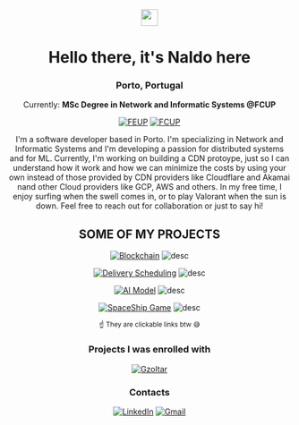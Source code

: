 <div align=center>

  <img href="center" src="https://raw.githubusercontent.com/MartinHeinz/MartinHeinz/master/wave.gif" width="30px">

  <h1>Hello there, it's Naldo here</h1> 
  <h3>Porto, Portugal</h3>
  <p> Currently: <strong> MSc Degree in Network and Informatic Systems @FCUP</strong></p>
  
  [![FEUP](https://img.shields.io/badge/-FEUP-red?style=for-the-badge)](https://sigarra.up.pt/feup/pt/web_page.Inicial)
  [![FCUP](https://img.shields.io/badge/-FCUP-blue?style=for-the-badge)](https://sigarra.up.pt/fcup/pt/web_page.Inicial)

  I'm a software developer based in Porto. I'm specializing in Network and Informatic Systems and I'm developing a passion for distributed systems and for ML. Currently, I'm working on building a CDN protoype, just so I can understand how it work and how we can minimize the costs by using your own instead of those provided by CDN providers like Cloudflare and Akamai nand other Cloud providers like GCP, AWS and others. In my free time, I enjoy surfing when the swell comes in, or to play Valorant when the sun is down. Feel free to reach out for collaboration or just to say hi!

  <h2>SOME OF MY PROJECTS</h2>
    

[![Blockchain](https://img.shields.io/badge/-blockchain-white?style=for-the-badge)](https://github.com/naldodelgado/BlockChainProject)
![desc](https://img.shields.io/badge/A_Public_Ledger_For_Auctions-lightgrey?style=for-the-badge)

[![Delivery Scheduling](https://img.shields.io/badge/-Delivery_Schedule-white?style=for-the-badge)](https://github.com/tiagorspires/IA-DeliveryScheduling)
![desc](https://img.shields.io/badge/optimizing_package_delivery_schedule-lightgrey?style=for-the-badge)

[![AI Model](https://img.shields.io/badge/AI_Model-white?style=for-the-badge)](https://github.com/naldodelgado/AI-Dns-Traffic-Analysis)
![desc](https://img.shields.io/badge/Classification_model_to_improve_Cybersecurity-lightgrey?style=for-the-badge)

[![SpaceShip Game](https://img.shields.io/badge/Space_Ship_Game-white?style=for-the-badge)](https://github.com/tiagorspires/LDTS-SpaceShip)
![desc](https://img.shields.io/badge/Using_various_design_patterns_to_build_a_game-lightgrey?style=for-the-badge)

<sub>:point_up: They are clickable links btw :sweat_smile:</sub> 

### Projects I was enrolled with
[![Gzoltar](https://img.shields.io/badge/-GZoltar_:_library_for_automatic_debugging_of_Java_applications-brown?style=for-the-badge)](https://github.com/GZoltar/gzoltar)
  <h3>Contacts</h3>
  
  [![LinkedIn](https://img.shields.io/badge/LinkedIn-0077B5?style=for-the-badge&logo=linkedin&logoColor=white)](https://www.linkedin.com/in/naldo-delgado-37a947248/)
  [![Gmail](https://img.shields.io/badge/Email-D14836?style=for-the-badge&logo=gmail&logoColor=white)](mailto:nnmd210@gmail.com)
</div>




<!--
**naldodelgado/naldodelgado** is a ✨ _special_ ✨ repository because its `README.md` (this file) appears on your GitHub profile.

Here are some ideas to get you started:

- 🔭 I’m currently working on ...
- 🌱 I’m currently learning ...
- 👯 I’m looking to collaborate on ...
- 🤔 I’m looking for help with ...
- 💬 Ask me about ...
- 📫 How to reach me: ...
- 😄 Pronouns: ...
- ⚡ Fun fact: ...
-->
